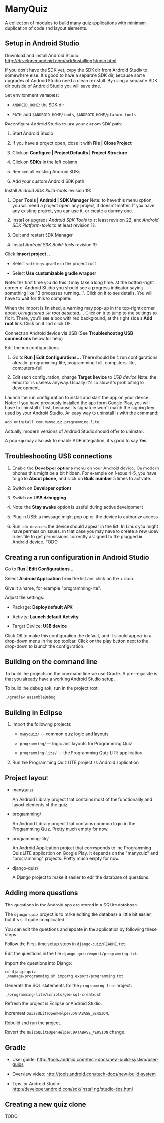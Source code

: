 ManyQuiz
========

A collection of modules to build many quiz applications
with minimum duplication of code and layout elements.


Setup in Android Studio
-----------------------

Download and install Android Studio:
http://developer.android.com/sdk/installing/studio.html

If you don't have the SDK yet, copy the SDK dir from Android Studio
to somewhere else. It's good to have a separate SDK dir, because
some upgrades of Android Studio need a clean reinstall. By using a
separate SDK dir outside of Android Studio you will save time.

Set environment variables:

- `ANDROID_HOME`: the SDK dir

- `PATH`: add `$ANDROID_HOME/tools`, `$ANDROID_HOME/plaform-tools`

Reconfigure Android Studio to use your custom SDK path:

1. Start Android Studio

2. If you have a project open, close it with **File | Close Project**

3. Click on **Configure | Project Defaults | Project Structure**

4. Click on **SDKs** in the left column

5. Remove all existing Android SDKs

6. Add your custom Android SDK path

Install *Android SDK Build-tools* revision 19:

1. Open **Tools | Android | SDK Manager**
   Note: to have this menu option, you will need a project open,
   any project, it doesn't matter. If you have any existing project,
   you can use it, or create a dummy one.

2. Install or upgrade *Android SDK Tools* to at least revision 22,
   and *Android SDK Platform-tools* to at least revision 18.

3. Quit and restart SDK Manager

4. Install *Android SDK Build-tools* revision 19

Click **Import project...**

- Select `settings.gradle` in the project root

- Select **Use customizable gradle wrapper**

Note: the first time you do this it may take a long time.
At the bottom-right corner of Android Studio you should see a
progress indicator saying something like "3 processes running...".
Click on it to see details. You will have to wait for this to complete.

When the import is finished, a warning may pop-up in the top-right
corner about *Unregistered Git root detected...*. Click on it to jump
to the settings to fix it. There, you'll see a box with red background,
at the right side a **Add root** link. Click on it and click OK.

Connect an Android device via USB
(See **Troubleshooting USB connections** below for help)

Edit the run configurations

1. Go to **Run | Edit Configurations...**
   There should be 4 run configurations already: programming-lite,
   programming-full, computers-lite, computers-full

2. Edit each configuration, change **Target Device** to *USB device*
   Note: the emulator is useless anyway. Usually it's so slow it's
   prohibiting to development.

Launch the run configuration to install and start the app on your device.
Note: if you have previously installed the app form Google Play,
you will have to uninstall it first, because its signature won't match
the signing key used by your Android Studio.
An easy way to uninstall is with the command:

    adb uninstall com.manyquiz.programming.lite

Actually, modern versions of Android Studio should offer to uninstall.

A pop-up may also ask to enable ADB integration, it's good to say **Yes**


Troubleshooting USB connections
-------------------------------

1. Enable the **Developer options** menu on your Android device.
   On modern phones this might be a bit hidden. For example on Nexus 4-5,
   you have to go to **About phone**, and click on **Build number** 5 times
   to activate.

2. Switch on **Developer options**

3. Switch on **USB debugging**

4. Note: the **Stay awake** option is useful during active development

5. Plug in USB: a message might pop up on the device to authorize access

6. Run `adb devices`: the device should appear in the list.
   In Linux you might have permission issues. In that case you may have
   to create a new udev rules file to get permissions correctly assigned
   to the plugged in Android device.
   TODO


Creating a run configuration in Android Studio
----------------------------------------------

Go to **Run | Edit Configurations...**

Select **Android Application** from the list and click on the + icon.

Give it a name, for example "programming-lite".

Adjust the settings:

- Package: **Deploy default APK**

- Activity: **Launch default Activity**

- Target Device: **USB device**

Click OK to make this configuration the default, and it should
appear in a drop-down menu in the top toolbar.
Click on the play button next to the drop-down to launch the configuration.


Building on the command line
----------------------------

To build the projects on the command line we use Gradle.
A pre-requisite is that you already have a working Android Studio setup.

To build the debug apk, run in the project root:

    ./gradlew assembleDebug


Building in Eclipse
-------------------

1. Import the following projects:

    - `manyquiz/` -- common quiz logic and layouts

    - `programming/` -- logic and layouts for Programming Quiz

    - `programming-lite/` -- the Programming Quiz LITE application

2. Run the Programming Quiz LITE project as Android application


Project layout
--------------

- manyquiz/

  An Android Library project that contains most of the
  functionality and layout elements of the quiz.

- programming/

  An Android Library project that contains common
  logic in the Programming Quiz.
  Pretty much empty for now.

- programming-lite/

  An Android Application project that corresponds to the
  Programming Quiz LITE application on Google Play.
  It depends on the "manyquiz" and "programming" projects.
  Pretty much empty for now.

- django-quiz/

  A Django project to make it easier to edit the database
  of questions.


Adding more questions
---------------------
The questions in the Android app are stored in a SQLite database.

The `django-quiz` project is to make editing the database a little
bit easier, but it's still quite complicated.

You can edit the questions and update in the application by
following these steps.

Follow the First-time setup steps in `django-quiz/README.txt`.

Edit the questions in the file `django-quiz/export/programming.txt`.

Import the questions into Django:

    cd django-quiz
    ./manage-programming.sh importq export/programming.txt

Generate the SQL statements for the `programming-lite` project:

    ./programming-lite/scripts/gen-sql-create.sh

Refresh the project in Eclipse or Android Studio.

Increment `QuizSQLiteOpenHelper.DATABASE_VERSION`.

Rebuild and run the project.

Revert the `QuizSQLiteOpenHelper.DATABASE_VERSION` change.


Gradle
------

- User guide: http://tools.android.com/tech-docs/new-build-system/user-guide

- Overview video: http://tools.android.com/tech-docs/new-build-system

- Tips for Android Studio: http://developer.android.com/sdk/installing/studio-tips.html


Creating a new quiz clone
-------------------------

TODO
